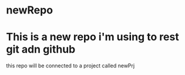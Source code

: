 # newRepo
<h1>This is a new repo i'm using to rest git adn github </h1>
this repo will be connected to a project called newPrj
